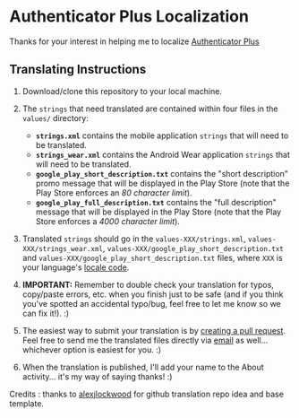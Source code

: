 Authenticator Plus Localization
===============================

Thanks for your interest in helping me to localize [Authenticator Plus](https://play.google.com/store/apps/details?id=com.mufri.authenticatorplus)

## Translating Instructions

 1. Download/clone this repository to your local machine.

 2. The `strings` that need translated are contained within four files in the `values/` directory:
     * <b>`strings.xml`</b> contains the mobile application `strings` that will need to be translated.
     * <b>`strings_wear.xml`</b> contains the Android Wear application `strings` that will need to be translated.
     * <b>`google_play_short_description.txt`</b> contains the "short description" promo message
      that will be displayed in the Play Store (note that the Play Store enforces an *80 character limit*).
     * <b>`google_play_full_description.txt`</b> contains the "full description" message
      that will be displayed in the Play Store (note that the Play Store enforces a *4000 character limit*).
 3. Translated `strings` should go in the `values-XXX/strings.xml`, `values-XXX/strings_wear.xml`, `values-XXX/google_play_short_description.txt`
    and `values-XXX/google_play_short_description.txt` files, where `XXX` is your language's
    [locale code](http://www.science.co.il/Language/Locale-codes.asp).

 4. <b>IMPORTANT:</b> Remember to double check your translation for typos, copy/paste
     errors, etc. when you finish just to be safe (and if you think you've spotted
     an accidental typo/bug, feel free to let me know so we can fix it!). :)

 5. The easiest way to submit your translation is by
    [creating a pull request](https://help.github.com/articles/creating-a-pull-request).
    Feel free to send me the translated files directly via
    [email](mufri@authenticatorplus.com) as well... whichever option is easiest
    for you. :)

 6. When the translation is published, I'll add your name to the About activity... it's my way of saying thanks! :)

 Credits : thanks to [alexjlockwood](https://github.com/alexjlockwood/android-2048-strings) for github translation repo idea and base template.
